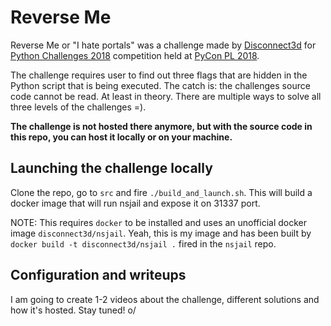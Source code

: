 # Reverse Me

Reverse Me or "I hate portals" was a challenge made by [Disconnect3d](https://disconnect3d.pl) for [Python Challenges 2018](https://www.python-challenges.com) competition held at [PyCon PL 2018](https://pl.pycon.org/2018/en/).

The challenge requires user to find out three flags that are hidden in the Python script that is being executed. The catch is: the challenges source code cannot be read. At least in theory. There are multiple ways to solve all three levels of the challenges =).

**The challenge is not hosted there anymore, but with the source code in this repo, you can host it locally or on your machine.**

## Launching the challenge locally

Clone the repo, go to `src` and fire `./build_and_launch.sh`. This will build a docker image that will run nsjail and expose it on 31337 port.

NOTE: This requires `docker` to be installed and uses an unofficial docker image `disconnect3d/nsjail`. Yeah, this is my image and has been built by `docker build -t disconnect3d/nsjail .` fired in the `nsjail` repo.

## Configuration and writeups

I am going to create 1-2 videos about the challenge, different solutions and how it's hosted.
Stay tuned! o/

